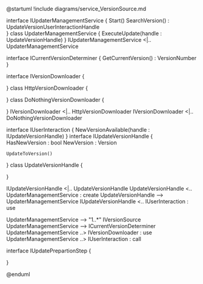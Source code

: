 @startuml
!include diagrams/service_VersionSource.md


interface IUpdaterManagementService {
    Start()
    SearchVersion()   : UpdateVersionUserInteractionHandle      
}
class UpdaterManagementService {
    ExecuteUpdate(handle : UpdateVersionHandle) 
}
IUpdaterManagementService <|.. UpdaterManagementService


interface ICurrentVersionDeterminer {
    GetCurrentVersion() : VersionNumber
}



interface IVersionDownloader {

}
class HttpVersionDownloader {

}
class DoNothingVersionDownloader {
    
}
IVersionDownloader <|.. HttpVersionDownloader
IVersionDownloader <|.. DoNothingVersionDownloader




interface IUserInteraction {
    NewVersionAvailable(handle : IUpdateVersionHandle)
}
interface IUpdateVersionHandle {    
    HasNewVersion : bool
    NewVersion : Version    
    
    UpdateToVersion()
}
class UpdateVersionHandle {

}

IUpdateVersionHandle <|.. UpdateVersionHandle
UpdateVersionHandle <.. UpdaterManagementService : create
UpdateVersionHandle --> UpdaterManagementService
IUpdateVersionHandle <.. IUserInteraction : use

UpdaterManagementService --> "1..*" IVersionSource
UpdaterManagementService --> ICurrentVersionDeterminer
UpdaterManagementService ..> IVersionDownloader : use
UpdaterManagementService ..> IUserInteraction : call

interface IUpdatePrepartionStep {

}

@enduml